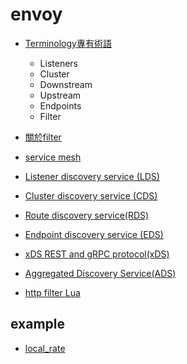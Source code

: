 # envoy

- [Terminology專有術語](https://www.envoyproxy.io/docs/envoy/latest/intro/life_of_a_request#terminology)
  - Listeners
  - Cluster
  - Downstream
  - Upstream
  - Endpoints
  - Filter

- [關於filter](https://www.envoyproxy.io/docs/envoy/latest/intro/life_of_a_request#network-filter-chain-processing)
- [service mesh](https://blog.envoyproxy.io/service-mesh-data-plane-vs-control-plane-2774e720f7fc)
- [Listener discovery service (LDS)](https://www.envoyproxy.io/docs/envoy/latest/configuration/listeners/lds)
- [Cluster discovery service (CDS)](https://www.envoyproxy.io/docs/envoy/latest/configuration/upstream/cluster_manager/cds)
- [Route discovery service(RDS)](https://www.envoyproxy.io/docs/envoy/latest/configuration/http/http_conn_man/rds)
- [Endpoint discovery service (EDS)](https://www.envoyproxy.io/docs/envoy/latest/intro/arch_overview/upstream/service_discovery#endpoint-discovery-service-eds)
- [xDS REST and gRPC protocol(xDS)](https://www.envoyproxy.io/docs/envoy/latest/api-docs/xds_protocol)
- [Aggregated Discovery Service(ADS)](https://www.envoyproxy.io/docs/envoy/latest/configuration/overview/xds_api#config-overview-ads)
- [http filter Lua](https://www.envoyproxy.io/docs/envoy/latest/configuration/http/http_filters/lua_filter.html?highlight=eds)

## example
- [local_rate](https://www.envoyproxy.io/docs/envoy/latest/start/sandboxes/local_ratelimit.html)

